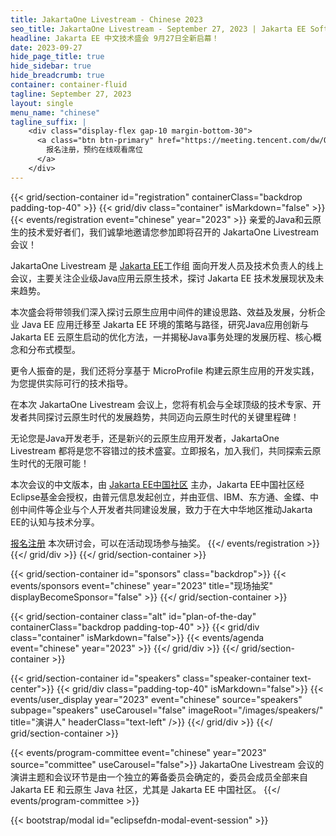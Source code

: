 ```yaml
---
title: JakartaOne Livestream - Chinese 2023
seo_title: JakartaOne Livestream - September 27, 2023 | Jakarta EE Software | Cloud Native
headline: Jakarta EE 中文技术盛会 9月27日全新启幕！
date: 2023-09-27 
hide_page_title: true
hide_sidebar: true
hide_breadcrumb: true
container: container-fluid
tagline: September 27, 2023
layout: single
menu_name: "chinese"
tagline_suffix: |
    <div class="display-flex gap-10 margin-bottom-30">
      <a class="btn btn-primary" href="https://meeting.tencent.com/dw/OYvhdc8AQsTK?ch=nxgCi8mdbizBv">
        报名注册，预约在线观看席位
      </a>
    </div>
---
```


<!-- Registration section -->

{{< grid/section-container id="registration" containerClass="backdrop padding-top-40" >}}
    {{< grid/div class="container" isMarkdown="false" >}}
        {{< events/registration event="chinese" year="2023" >}}
亲爱的Java和云原生的技术爱好者们，我们诚挚地邀请您参加即将召开的 JakartaOne Livestream 会议！<br>

JakartaOne Livestream 是 [Jakarta EE](https://jakarta.ee/zh)工作组 面向开发人员及技术负责人的线上会议，主要关注企业级Java应用云原生技术，探讨 Jakarta EE 技术发展现状及未来趋势。<br>

本次盛会将带领我们深入探讨云原生应用中间件的建设思路、效益及发展，分析企业 Java EE 应用迁移至 Jakarta EE 环境的策略与路径，研究Java应用创新与 Jakarta EE 云原生启动的优化方法，一并揭秘Java事务处理的发展历程、核心概念和分布式模型。<br>

更令人振奋的是，我们还将分享基于 MicroProfile 构建云原生应用的开发实践，为您提供实际可行的技术指导。<br>

在本次 JakartaOne Livestream 会议上，您将有机会与全球顶级的技术专家、开发者共同探讨云原生时代的发展趋势，共同迈向云原生时代的关键里程碑！<br>

无论您是Java开发老手，还是新兴的云原生应用开发者，JakartaOne Livestream 都将是您不容错过的技术盛宴。立即报名，加入我们，共同探索云原生时代的无限可能！<br>

本次会议的中文版本，由 [Jakarta EE中国社区](https://jakarta.ee/zh/community/china/) 主办，Jakarta EE中国社区经Eclipse基金会授权，由普元信息发起创立，并由亚信、IBM、东方通、金蝶、中创中间件等企业与个人开发者共同建设发展，致力于在大中华地区推动Jakarta EE的认知与技术分享。<br>

[报名注册](https://meeting.tencent.com/dw/OYvhdc8AQsTK?ch=nxgCi8mdbizBv) 本次研讨会，可以在活动现场参与抽奖。
		{{</ events/registration >}}
    {{</ grid/div >}}
{{</ grid/section-container >}}

{{< grid/section-container id="sponsors" class="backdrop">}}
  {{< events/sponsors event="chinese" year="2023" title="现场抽奖" displayBecomeSponsor="false" >}}
{{</ grid/section-container >}}

<!-- Add agenda using legacy CSS -->
{{< grid/section-container class="alt" id="plan-of-the-day" containerClass="backdrop padding-top-40" >}}
  {{< grid/div class="container" isMarkdown="false">}}
    {{< events/agenda event="chinese" year="2023" >}}
  {{</ grid/div >}}
{{</ grid/section-container >}}

<!-- Add speakers section -->
{{< grid/section-container id="speakers" class="speaker-container text-center">}}
  {{< grid/div class="padding-top-40" isMarkdown="false">}}
    {{< events/user_display year="2023" event="chinese" source="speakers" subpage="speakers" useCarousel="false" imageRoot="/images/speakers/" title="演讲人" headerClass="text-left" />}}
  {{</ grid/div >}}
{{</ grid/section-container >}}

<!-- Add user carousel for committee -->
{{< events/program-committee event="chinese" year="2023"  source="committee" useCarousel="false">}}
JakartaOne Livestream 会议的演讲主题和会议环节是由一个独立的筹备委员会确定的，委员会成员全部来自 Jakarta EE 和云原生 Java 社区，尤其是 Jakarta EE 中国社区。
{{</ events/program-committee >}}

<!-- Add modal for use w/ agenda -->
{{< bootstrap/modal id="eclipsefdn-modal-event-session" >}}
